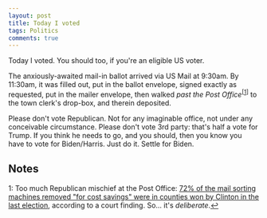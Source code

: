 ```yaml
---
layout: post
title: Today I voted
tags: Politics
comments: true
---
```


Today I voted.  You should too, if you're an eligible US voter.  

The anxiously-awaited mail-in ballot arrived via US Mail at 9:30am.  By 11:30am, it was
filled out, put in the ballot envelope, signed exactly as requested, put in the mailer
envelope, then walked _past the Post Office_<sup id="fn1a">[[1](#fn1)]</sup> to the town
clerk's drop-box, and therein deposited.  

Please don't vote Republican.  Not for any imaginable office, not under any conceivable
circumstance.  Please don't vote 3rd party: that's half a vote for Trump.  If you think he
needs to go, and you should, then you know you have to vote for Biden/Harris.  Just do
it.  Settle for Biden.  

## Notes  

<a id="fn1">1</a>: Too much Republican mischief at the Post Office: [72% of the mail sorting machines removed "for cost savings" were in counties won by Clinton in the last election](https://www.huffpost.com/entry/postmaster-dejoy-sorting-machines-stripped-for-parts_n_5f6d71d5c5b64deddeeb9107), according to a court finding.  So... it's _deliberate_.[↩](#fn1a)
